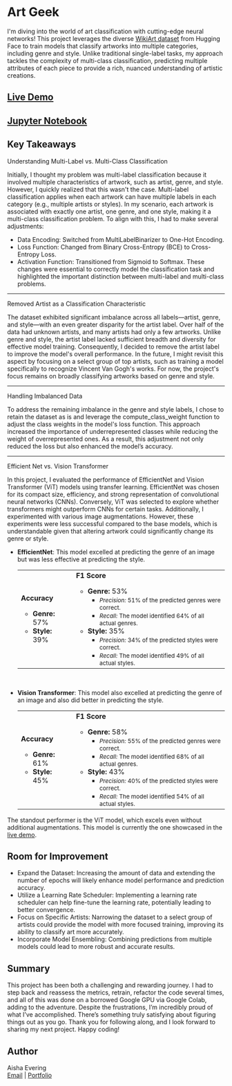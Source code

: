# Art Geek

I'm diving into the world of art classification with cutting-edge neural networks! This project leverages the diverse [WikiArt dataset](https://huggingface.co/datasets/huggan/wikiart) from Hugging Face to train models that classify artworks into multiple categories, including genre and style. Unlike traditional single-label tasks, my approach tackles the complexity of multi-class classification, predicting multiple attributes of each piece to provide a rich, nuanced understanding of artistic creations.

## [Live Demo](https://huggingface.co/spaces/AishaE/art_geek)

## [Jupyter Notebook](https://github.com/AishaEvering/Art_Geek/blob/main/Art_Geek.ipynb)

## Key Takeaways

Understanding Multi-Label vs. Multi-Class Classification

Initially, I thought my problem was multi-label classification because it involved multiple characteristics of artwork, such as artist, genre, and style. However, I quickly realized that this wasn't the case. Multi-label classification applies when each artwork can have multiple labels in each category (e.g., multiple artists or styles). In my scenario, each artwork is associated with exactly one artist, one genre, and one style, making it a multi-class classification problem.
To align with this, I had to make several adjustments:

- Data Encoding: Switched from MultiLabelBinarizer to One-Hot Encoding.
- Loss Function: Changed from Binary Cross-Entropy (BCE) to Cross-Entropy Loss.
- Activation Function: Transitioned from Sigmoid to Softmax.
  These changes were essential to correctly model the classification task and highlighted the important distinction between multi-label and multi-class problems.

---

Removed Artist as a Classification Characteristic

The dataset exhibited significant imbalance across all labels—artist, genre, and style—with an even greater disparity for the artist label. Over half of the data had unknown artists, and many artists had only a few artworks. Unlike genre and style, the artist label lacked sufficient breadth and diversity for effective model training. Consequently, I decided to remove the artist label to improve the model's overall performance.
In the future, I might revisit this aspect by focusing on a select group of top artists, such as training a model specifically to recognize Vincent Van Gogh's works. For now, the project's focus remains on broadly classifying artworks based on genre and style.

---

Handling Imbalanced Data

To address the remaining imbalance in the genre and style labels, I chose to retain the dataset as is and leverage the compute_class_weight function to adjust the class weights in the model's loss function. This approach increased the importance of underrepresented classes while reducing the weight of overrepresented ones. As a result, this adjustment not only reduced the loss but also enhanced the model’s accuracy.

---

Efficient Net vs. Vision Transformer

In this project, I evaluated the performance of EfficientNet and Vision Transformer (ViT) models using transfer learning. EfficientNet was chosen for its compact size, efficiency, and strong representation of convolutional neural networks (CNNs). Conversely, ViT was selected to explore whether transformers might outperform CNNs for certain tasks. Additionally, I experimented with various image augmentations. However, these experiments were less successful compared to the base models, which is understandable given that altering artwork could significantly change its genre or style.

- **EfficientNet**: This model excelled at predicting the genre of an image but was less effective at predicting the style.
   <table>
     <tr>
       <td>
         <strong>Accuracy</strong>
         <ul>
           <li><strong>Genre:</strong> 57%</li>
           <li><strong>Style:</strong> 39%</li>
         </ul>
       </td>
       <td>
         <strong>F1 Score</strong>
         <ul>
           <li><strong>Genre:</strong> 53%
             <ul>
               <li><small><i>Precision:</i> 51% of the predicted genres were correct.</small></li>
               <li><small><i>Recall:</i> The model identified 64% of all actual genres.</small></li>
             </ul>
           </li>
           <li><strong>Style:</strong> 35%
             <ul>
               <li><small><i>Precision:</i> 34% of the predicted styles were correct.</small></li>
               <li><small><i>Recall:</i> The model identified 49% of all actual styles.</small></li>
             </ul>
           </li>
         </ul>
       </td>
     </tr>
   </table>
<br/>

- **Vision Transformer**: This model also excelled at predicting the genre of an image and also did better in predicting the style.

   <table>
     <tr>
       <td>
         <strong>Accuracy</strong>
         <ul>
           <li><strong>Genre:</strong> 61%</li>
           <li><strong>Style:</strong> 45%</li>
         </ul>
       </td>
       <td>
         <strong>F1 Score</strong>
         <ul>
           <li><strong>Genre:</strong> 58%
             <ul>
               <li><small><i>Precision:</i> 55% of the predicted genres were correct.</small></li>
               <li><small><i>Recall:</i> The model identified 68% of all actual genres.</small></li>
             </ul>
           </li>
           <li><strong>Style:</strong> 43%
             <ul>
               <li><small><i>Precision:</i> 40% of the predicted styles were correct.</small></li>
               <li><small><i>Recall:</i> The model identified 54% of all actual styles.</small></li>
             </ul>
           </li>
         </ul>
       </td>
     </tr>
   </table>

The standout performer is the ViT model, which excels even without additional augmentations. This model is currently the one showcased in the [live demo](https://huggingface.co/spaces/AishaE/art_geek).

## Room for Improvement

- Expand the Dataset: Increasing the amount of data and extending the number of epochs will likely enhance model performance and prediction accuracy.
- Utilize a Learning Rate Scheduler: Implementing a learning rate scheduler can help fine-tune the learning rate, potentially leading to better convergence.
- Focus on Specific Artists: Narrowing the dataset to a select group of artists could provide the model with more focused training, improving its ability to classify art more accurately.
- Incorporate Model Ensembling: Combining predictions from multiple models could lead to more robust and accurate results.

## Summary

This project has been both a challenging and rewarding journey. I had to step back and reassess the metrics, retrain, refactor the code several times, and all of this was done on a borrowed Google GPU via Google Colab, adding to the adventure. Despite the frustrations, I’m incredibly proud of what I’ve accomplished. There’s something truly satisfying about figuring things out as you go. Thank you for following along, and I look forward to sharing my next project. Happy coding!

## Author

Aisha Evering  
[Email](shovon3000g@gmail.com) | [Portfolio](https://aishaeportfolio.com/)
